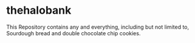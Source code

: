 # thehalobank
This Repository contains any and everything, including but not limited to, Sourdough bread and double chocolate chip cookies.
